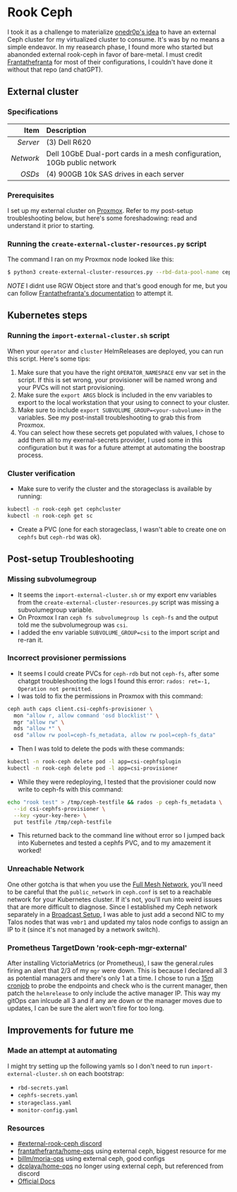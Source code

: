 # Rook Ceph
I took it as a challenge to materialize [onedr0p's idea](https://onedr0p.github.io/home-ops/archive/proxmox-considerations.html) to have an external Ceph cluster for my virtualized cluster to consume. It's was by no means a simple endeavor. In my reasearch phase, I found more who started but abanonded external rook-ceph in favor of bare-metal. I must credit [Frantathefranta](https://github.com/frantathefranta/home-ops/) for most of their configurations, I couldn't have done it without that repo (and chatGPT).

## External cluster
### Specifications
| Item      | Description                                                             |
| --------: | :---------------------------------------------------------------------- |
| *Server*  | (3) Dell R620                                                           |
| *Network* | Dell 10GbE Dual-port cards in a mesh configuration, 10Gb public network |
| *OSDs*    | (4) 900GB 10k SAS drives in each server                                 |

### Prerequisites
I set up my external cluster on [Proxmox](https://pve.proxmox.com/wiki/Deploy_Hyper-Converged_Ceph_Cluster). Refer to my post-setup troubleshooting below, but here's some foreshadowing: read and understand it prior to starting.

### Running the `create-external-cluster-resources.py` script
The command I ran on my Proxmox node looked like this:
```bash
$ python3 create-external-cluster-resources.py --rbd-data-pool-name ceph-vm  --namespace rook-ceph-external --format bash --monitoring-endpoint 10.10.10.1  --cephfs-filesystem-name ceph-fs --ceph-conf /etc/pve/ceph.conf --v2-port-enable --output rook-ceph.env
```
*NOTE* I didnt use RGW Object store and that's good enough for me, but you can follow [Frantathefranta's documentation](https://github.com/frantathefranta/home-ops/) to attempt it.

## Kubernetes steps
### Running the `import-external-cluster.sh` script
When your `operator` and `cluster` HelmReleases are deployed, you can run this script. Here's some tips:
 1. Make sure that you have the right `OPERATOR_NAMESPACE` env var set in the script. If this is set wrong, your provisioner will be named wrong and your PVCs will not start provisioning.
 2. Make sure the `export ARGS` block is included in the env variables to export to the local workstation that your using to connect to your cluster.
 3. Make sure to include `export SUBVOLUME_GROUP=<your-subvolume>` in the variables. See my post-install troubleshooting to grab this from Proxmox.
 4. You can select how these secrets get populated with values, I chose to add them all to my exernal-secrets provider, I used some in this configuration but it was for a future attempt at automating the boostrap process.

### Cluster verification
 - Make sure to verify the cluster and the storageclass is available by running:
```bash
kubectl -n rook-ceph get cephcluster
kubectl -n rook-ceph get sc
```
 - Create a PVC (one for each storageclass, I wasn't able to create one on `cephfs` but `ceph-rbd` was ok).

## Post-setup Troubleshooting
### Missing subvolumegroup
- It seems the `import-external-cluster.sh` or my export env variables from the `create-external-cluster-resources.py` script was missing a subvolumegroup variable.
- On Proxmox I ran `ceph fs subvolumegroup ls ceph-fs` and the output told me the subvolumegroup was `csi`.
- I added the env variable `SUBVOLUME_GROUP=csi` to the import script and re-ran it.

### Incorrect provisioner permissions
- It seems I could create PVCs for `ceph-rdb` but not `ceph-fs`, after some chatgpt troubleshooting the logs I found this error: `rados: ret=-1, Operation not permitted`.
- I was told to fix the permissions in Proxmox with this command:
```bash
ceph auth caps client.csi-cephfs-provisioner \
  mon "allow r, allow command 'osd blocklist'" \
  mgr "allow rw" \
  mds "allow *" \
  osd "allow rw pool=ceph-fs_metadata, allow rw pool=ceph-fs_data"
```
- Then I was told to delete the pods with these commands:
```bash
kubectl -n rook-ceph delete pod -l app=csi-cephfsplugin
kubectl -n rook-ceph delete pod -l app=csi-provisioner
```
- While they were redeploying, I tested that the provisioner could now write to ceph-fs with this command:
```bash
echo "rook test" > /tmp/ceph-testfile && rados -p ceph-fs_metadata \
  --id csi-cephfs-provisioner \
  --key <your-key-here> \
  put testfile /tmp/ceph-testfile
```
- This returned back to the command line without error so I jumped back into Kubernetes and tested a cephfs PVC, and to my amazement it worked!

### Unreachable Network
One other gotcha is that when you use the [Full Mesh Network](https://pve.proxmox.com/wiki/Full_Mesh_Network_for_Ceph_Server), you'll need to be careful that the `public_network` in `ceph.conf` is set to a reachable network for your Kubernetes cluster. If it's not, you'll run into weird issues that are more difficult to diagnose. Since I established my Ceph network separately in a [Broadcast Setup](https://pve.proxmox.com/wiki/Full_Mesh_Network_for_Ceph_Server#Broadcast_Setup), I was able to just add a second NIC to my Talos nodes that was `vmbr1` and updated my talos node configs to assign an IP to it (since it's not managed by a network switch).

### Prometheus TargetDown 'rook-ceph-mgr-external'
After installing VictoriaMetrics (or Prometheus), I saw the general.rules firing an alert that 2/3 of my `mgr` were down. This is because I declared all 3 as potential managers and there's only 1 at a time. I chose to run a [15m cronjob](https://github.com/tscibilia/home-ops/blob/main/kubernetes/apps/rook-ceph/rook-ceph/cluster/cronjob.yaml) to probe the endpoints and check who is the current manager, then patch the `helmrelease` to only include the active manager IP. This way my gitOps can inlcude all 3 and if any are down or the manager moves due to updates, I can be sure the alert won't fire for too long.

## Improvements for future me
### Made an attempt at automating
I might try setting up the following yamls so I don't need to run `import-external-cluster.sh` on each  bootstrap:
 - `rbd-secrets.yaml`
 - `cephfs-secrets.yaml`
 - `storageclass.yaml`
 - `monitor-config.yaml`

### Resources
 - [#external-rook-ceph discord](https://discord.com/channels/673534664354430999/1023423088563597322)
 - [frantathefranta/home-ops](https://github.com/frantathefranta/home-ops/tree/main/kubernetes/apps/rook-ceph-external/rook-ceph) using external ceph, biggest resource for me
 - [billm/moria-ops](https://github.com/billm/moria-ops/blob/main/kubernetes/moria/apps/storage/rook-ceph/cluster/helmrelease.yaml) using external ceph, good configs
 - [dcplaya/home-ops](https://github.com/dcplaya/home-ops/tree/main/kubernetes/apps/rook-ceph/rook-ceph) no longer using external ceph, but referenced from discord
 - [Official Docs](https://rook.io/docs/rook/latest-release/CRDs/Cluster/external-cluster/external-cluster/)
